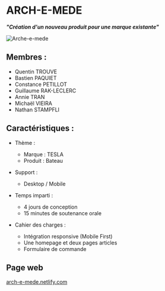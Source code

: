 # ARCH-E-MEDE

 ___"Création d'un nouveau produit pour une marque existante"___
 
 ![Arche-e-mede](img/Gif/archemede.gif)

## Membres :
  - Quentin TROUVE
  - Bastien PAQUIET
  - Constance PETILLOT
  - Guillaume RAK-LECLERC
  - Annie TRAN
  - Michaël VIEIRA
  - Nathan STAMPFLI
  
## Caractéristiques :

- Thème : 
  - Marque : TESLA
  - Produit : Bateau
  
- Support : 
  - Desktop / Mobile

- Temps imparti : 
  - 4 jours de conception
  - 15 minutes de soutenance orale
  
- Cahier des charges :
  - Intégration responsive (Mobile First)
  - Une homepage et deux pages articles
  - Formulaire de commande

## Page web 
[arch-e-mede.netlify.com](https://arch-e-mede.netlify.app/)

